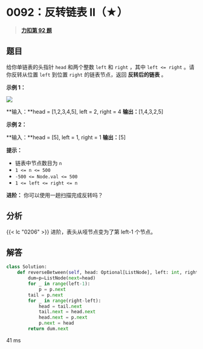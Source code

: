 # 0092：反转链表 II（★）


> <u>**[力扣第 92 题](https://leetcode.cn/problems/reverse-linked-list-ii/)**</u>

## 题目

给你单链表的头指针 `head` 和两个整数 `left` 和 `right` ，其中 `left <= right` 。请你反转从位置 `left` 到位置 `right` 的链表节点，返回 **反转后的链表** 。

**示例 1：**

![](https://assets.leetcode.com/uploads/2021/02/19/rev2ex2.jpg)

**输入：**head = [1,2,3,4,5], left = 2, right = 4
**输出：**[1,4,3,2,5]

**示例 2：**

**输入：**head = [5], left = 1, right = 1
**输出：**[5]

**提示：**

- 链表中节点数目为 `n`
- `1 <= n <= 500`
- `-500 <= Node.val <= 500`
- `1 <= left <= right <= n`

**进阶：** 你可以使用一趟扫描完成反转吗？


## 分析

 {{< lc "0206" >}} 进阶，表头从哑节点变为了第 left-1 个节点。

## 解答

```python
class Solution:
    def reverseBetween(self, head: Optional[ListNode], left: int, right: int) -> Optional[ListNode]:
        dum=p=ListNode(next=head)
        for _ in range(left-1):
            p = p.next
        tail = p.next
        for _ in range(right-left):
            head = tail.next
            tail.next = head.next
            head.next = p.next
            p.next = head
        return dum.next
```
41 ms


